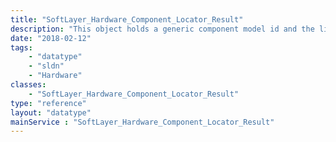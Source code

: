 ```yaml
---
title: "SoftLayer_Hardware_Component_Locator_Result"
description: "This object holds a generic component model id and the list of datacenter names where it is available. "
date: "2018-02-12"
tags:
    - "datatype"
    - "sldn"
    - "Hardware"
classes:
    - "SoftLayer_Hardware_Component_Locator_Result"
type: "reference"
layout: "datatype"
mainService : "SoftLayer_Hardware_Component_Locator_Result"
---
```


